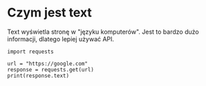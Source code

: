 # Czym jest text  
Text wyświetla stronę w "języku komputerów". Jest to bardzo dużo informacji, dlatego lepiej używać API.  

```
import requests

url = "https://google.com"
response = requests.get(url)
print(response.text)
```
